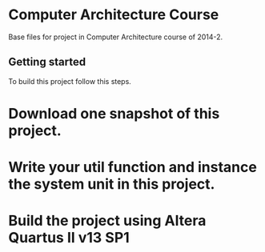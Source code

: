 Computer Architecture Course
============================

Base files for project in Computer Architecture course of 2014-2.

Getting started
---------------

To build this project follow this steps.

# Download one snapshot of this project.
# Write your util function and instance the system unit in this project.
# Build the project using Altera Quartus II v13 SP1
